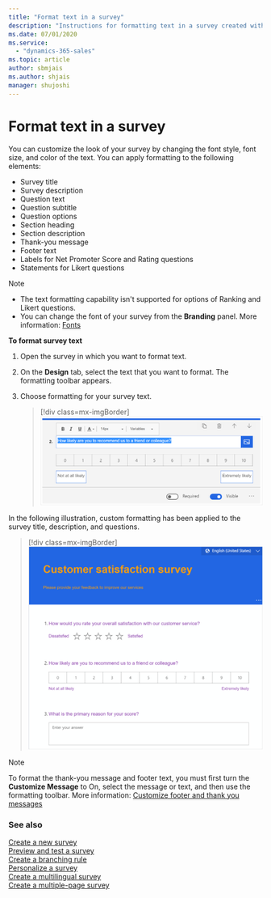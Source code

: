 ```yaml
---
title: "Format text in a survey"
description: "Instructions for formatting text in a survey created with Customer Voice"
ms.date: 07/01/2020
ms.service:
  - "dynamics-365-sales"
ms.topic: article
author: sbmjais
ms.author: shjais
manager: shujoshi
---
```


# Format text in a survey

You can customize the look of your survey by changing the font style, font size, and color of the text. You can apply formatting to the following elements:

- Survey title
- Survey description
- Question text
- Question subtitle
- Question options
- Section heading
- Section description
- Thank-you message
- Footer text
- Labels for Net Promoter Score and Rating questions
- Statements for Likert questions

> [!NOTE]
> - The text formatting capability isn't supported for options of Ranking and Likert questions.
> - You can change the font of your survey from the **Branding** panel. More information: [Fonts](survey-branding.md#fonts)

**To format survey text**

1.	Open the survey in which you want to format text.

2.	On the **Design** tab, select the text that you want to format. The formatting toolbar appears.

3. Choose formatting for your survey text.

    > [!div class=mx-imgBorder]
    > ![Apply text formatting](media/text-format.png "Apply text formatting")

In the following illustration, custom formatting has been applied to the survey title, description, and questions.

> [!div class=mx-imgBorder]
> ![Formatting applied to a survey](media/survey-text-format.png "Formatting applied to a survey")

> [!NOTE]
> To format the thank-you message and footer text, you must first turn the **Customize Message** to On, select the message or text, and then use the formatting toolbar. More information: [Customize footer and thank you messages](custom-footer-thank-you.md)

### See also

[Create a new survey](create-new-survey.md)<br>
[Preview and test a survey](preview-test-survey.md)<br>
[Create a branching rule](create-branching-rule.md)<br>
[Personalize a survey](personalize-survey.md)<br>
[Create a multilingual survey](create-multilingual-survey.md)<br>
[Create a multiple-page survey](create-multipage-survey.md)

